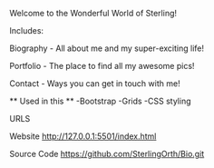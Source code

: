 Welcome to the Wonderful World of Sterling!

Includes:

Biography - All about me and my super-exciting life!

Portfolio - The place to find all my awesome pics!

Contact - Ways you can get in touch with me!

** Used in this **
-Bootstrap
-Grids
-CSS styling

URLS

Website
http://127.0.0.1:5501/index.html

Source Code
https://github.com/SterlingOrth/Bio.git
